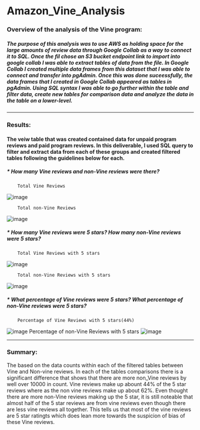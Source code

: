 # Amazon_Vine_Analysis

### Overview of the analysis of the Vine program:

##### The purpose of this analysis was to use AWS as holding space for the large amounts of review data through Google Collab as a way to connect it to SQL. Once the fiI chose an S3 bucket endpoint link to import into google collab I was able to extract tables of data from the file. In Google Collab I created multiple data frames from this dataset that I was able to connect and transfer into pgAdmin. Once this was done suceessfully, the data frames that I created in Google Collab appeared as tables in pgAdmin. Using SQL syntax I was able to go further within the table and filter data, create new tables for comparison data and analyze the data in the table on a lower-level.
---
### Results:
####  The veiw table that was created contained data for unpaid program reviews and paid program reviews. In this deliverable, I used SQL query to filter and extract data from each of these groups and created filtered tables following the guidelines below for each.

##### * How many Vine reviews and non-Vine reviews were there?
        Total Vine Reviews
![image](https://user-images.githubusercontent.com/105329532/198902546-9e608b5b-6b0b-471a-a24b-882b228d842a.png)
        
        Total non-Vine Reviews 
![image](https://user-images.githubusercontent.com/105329532/198902605-e9ff79c2-271d-4dc3-b476-692faf762d99.png)

##### * How many Vine reviews were 5 stars? How many non-Vine reviews were 5 stars?
        Total Vine Reviews with 5 stars
![image](https://user-images.githubusercontent.com/105329532/198902751-b52b3301-229e-421a-8383-e9f1a661bb5b.png)
        
        Total non-Vine Reviews with 5 stars
![image](https://user-images.githubusercontent.com/105329532/198902797-331e2b39-e159-4115-a7e6-6462836f6d36.png)

##### * What percentage of Vine reviews were 5 stars? What percentage of non-Vine reviews were 5 stars? 
        Percentage of Vine Reviews with 5 stars(44%)
![image](https://user-images.githubusercontent.com/105329532/198904028-2dd8fe6b-f0ee-4a7a-85e6-98924235384c.png)
        Percentage of non-Vine Reviews with 5 stars 
![image](https://user-images.githubusercontent.com/105329532/198903567-e191403d-82d4-4433-adf1-d4a9a85013f8.png)

---
### Summary:

The based on the data counts within each of the filtered tables between Vine and Non-vine reviews. In each of the tables comparisons there is a significant difference that shows that there are more non_Vine reviews by well over 10000 in count. Vine reviews make up abount 44% of the 5 star reviews where as the non vine reviews make up about 62%. Even thought there are more non-Vine reviews making up the 5 star, it is still noteable that almost half of the 5 star reviews are from vine reviews even though there are less vine reviews all together. This tells us that most of the vine reviews are 5 star ratingts which does lean more towards the suspicion of bias of these Vine reviews.
